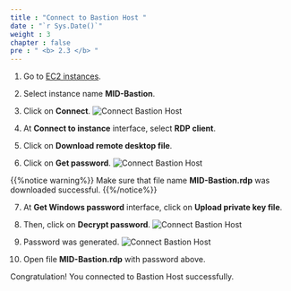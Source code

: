 ```yaml
---
title : "Connect to Bastion Host "
date : "`r Sys.Date()`"
weight : 3
chapter : false
pre : " <b> 2.3 </b> "
---
```


1. Go to [EC2 instances](https://us-west-2.console.aws.amazon.com/ec2/home?region=us-west-2#Instances:instanceState=running).
2. Select instance name **MID-Bastion**.
3. Click on **Connect**.
![Connect Bastion Host](../../images/2.prerequires/2.3connectbastion/2.3.1connectbastion.png?width=90pc)

4. At **Connect to instance** interface, select **RDP client**.
5. Click on **Download remote desktop file**.
6. Click on **Get password**.
![Connect Bastion Host](../../images/2.prerequires/2.3connectbastion/2.3.2connectbastion.png?width=90pc)

 {{%notice warning%}}
Make sure that file name **MID-Bastion.rdp** was downloaded successful.
{{%/notice%}}

7. At **Get Windows password** interface, click on **Upload private key file**.
8. Then, click on **Decrypt password**.
![Connect Bastion Host](../../images/2.prerequires/2.3connectbastion/2.3.3connectbastion.png?width=90pc)

9. Password was generated.
![Connect Bastion Host](../../images/2.prerequires/2.3connectbastion/2.3.4connectbastion.png?width=90pc)

10. Open file **MID-Bastion.rdp** with password above.

Congratulation! You connected to Bastion Host successfully.
